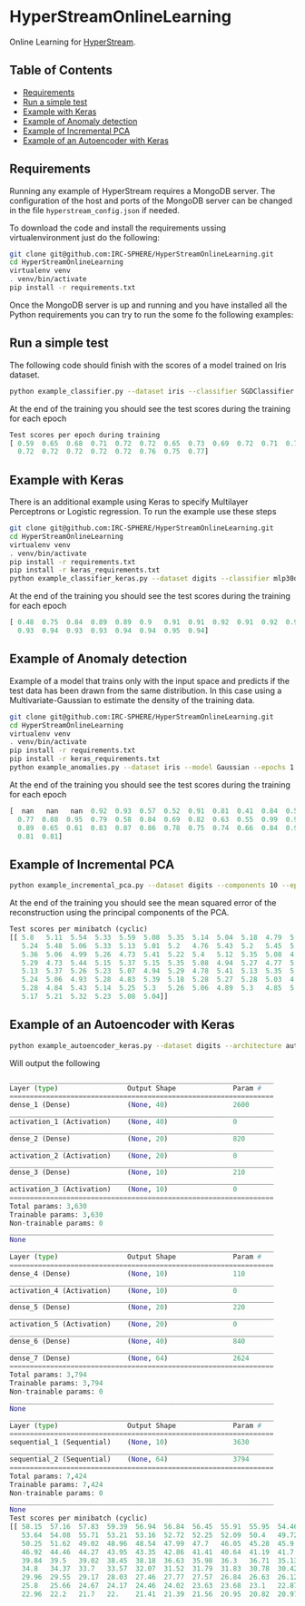 # HyperStreamOnlineLearning

Online Learning for [HyperStream](https://github.com/IRC-SPHERE/HyperStream).

## Table of Contents
  - [Requirements](#requirements)
  - [Run a simple test](#run-a-simple-test)
  - [Example with Keras](#example-with-keras)
  - [Example of Anomaly detection](#example-of-anomaly-detection)
  - [Example of Incremental PCA](#example-of-incremental-pca)
  - [Example of an Autoencoder with Keras](#example-of-an-autoencoder-with-keras)

## Requirements

Running any example of HyperStream requires a MongoDB server. The configuration
of the host and ports of the MongoDB server can be changed in the file
`hyperstream_config.json` if needed.

To download the code and install the requirements ussing virtualenvironment just do the following:

```bash
git clone git@github.com:IRC-SPHERE/HyperStreamOnlineLearning.git
cd HyperStreamOnlineLearning
virtualenv venv
. venv/bin/activate
pip install -r requirements.txt
```

Once the MongoDB server is up and running and you have installed all the Python requirements you can try to run the some fo the following examples:

## Run a simple test

The following code should finish with the scores of a model trained on Iris dataset.

```bash
python example_classifier.py --dataset iris --classifier SGDClassifier --epochs 20 --seed 42
```

At the end of the training you should see the test scores during the training
for each epoch

```Python
Test scores per epoch during training
[ 0.59  0.65  0.68  0.71  0.72  0.72  0.65  0.73  0.69  0.72  0.71  0.73
  0.72  0.72  0.72  0.72  0.72  0.76  0.75  0.77]
```

## Example with Keras

There is an additional example using Keras to specify Multilayer Perceptrons or
Logistic regression. To run the example use these steps

```bash
git clone git@github.com:IRC-SPHERE/HyperStreamOnlineLearning.git
cd HyperStreamOnlineLearning
virtualenv venv
. venv/bin/activate
pip install -r requirements.txt
pip install -r keras_requirements.txt
python example_classifier_keras.py --dataset digits --classifier mlp30ds40m --epochs 20 --seed 42
```

At the end of the training you should see the test scores during the training
for each epoch

```Python
[ 0.48  0.75  0.84  0.89  0.89  0.9   0.91  0.91  0.92  0.91  0.92  0.94
  0.93  0.94  0.93  0.93  0.94  0.94  0.95  0.94]
```

## Example of Anomaly detection

Example of a model that trains only with the input space and predicts if the
test data has been drawn from the same distribution. In this case using a
Multivariate-Gaussian to estimate the density of the training data.

```bash
git clone git@github.com:IRC-SPHERE/HyperStreamOnlineLearning.git
cd HyperStreamOnlineLearning
virtualenv venv
. venv/bin/activate
pip install -r requirements.txt
pip install -r keras_requirements.txt
python example_anomalies.py --dataset iris --model Gaussian --epochs 1 --seed 42 -b 2
```

At the end of the training you should see the test scores during the training
for each epoch

```Python
[  nan   nan   nan  0.92  0.93  0.57  0.52  0.91  0.81  0.41  0.84  0.53
  0.77  0.88  0.95  0.79  0.58  0.84  0.69  0.82  0.63  0.55  0.99  0.9
  0.89  0.65  0.61  0.83  0.87  0.86  0.78  0.75  0.74  0.66  0.84  0.92
  0.81  0.81]
```

## Example of Incremental PCA

```bash
python example_incremental_pca.py --dataset digits --components 10 --epochs 10 --seed 42 -b 100
```

At the end of the training you should see the mean squared error of the
reconstruction using the principal components of the PCA.

```Python
Test scores per minibatch (cyclic)
[[ 5.8   5.11  5.54  5.33  5.59  5.08  5.35  5.14  5.04  5.18  4.79  5.42
   5.24  5.48  5.06  5.33  5.13  5.01  5.2   4.76  5.43  5.2   5.45  5.09
   5.36  5.06  4.99  5.26  4.73  5.41  5.22  5.4   5.12  5.35  5.08  4.93
   5.29  4.73  5.44  5.15  5.37  5.15  5.35  5.08  4.94  5.27  4.77  5.43
   5.13  5.37  5.26  5.23  5.07  4.94  5.29  4.78  5.41  5.13  5.35  5.27
   5.24  5.06  4.93  5.28  4.83  5.39  5.18  5.28  5.27  5.28  5.03  4.94
   5.28  4.84  5.43  5.14  5.25  5.3   5.26  5.06  4.89  5.3   4.85  5.4
   5.17  5.21  5.32  5.23  5.08  5.04]]
```

## Example of an Autoencoder with Keras

```bash
python example_autoencoder_keras.py --dataset digits --architecture auto40s20s10s --epochs 10 --seed 42 -b 100
```

Will output the following

```Python
_________________________________________________________________
Layer (type)                 Output Shape              Param #
=================================================================
dense_1 (Dense)              (None, 40)                2600
_________________________________________________________________
activation_1 (Activation)    (None, 40)                0
_________________________________________________________________
dense_2 (Dense)              (None, 20)                820
_________________________________________________________________
activation_2 (Activation)    (None, 20)                0
_________________________________________________________________
dense_3 (Dense)              (None, 10)                210
_________________________________________________________________
activation_3 (Activation)    (None, 10)                0
=================================================================
Total params: 3,630
Trainable params: 3,630
Non-trainable params: 0
_________________________________________________________________
None
_________________________________________________________________
Layer (type)                 Output Shape              Param #
=================================================================
dense_4 (Dense)              (None, 10)                110
_________________________________________________________________
activation_4 (Activation)    (None, 10)                0
_________________________________________________________________
dense_5 (Dense)              (None, 20)                220
_________________________________________________________________
activation_5 (Activation)    (None, 20)                0
_________________________________________________________________
dense_6 (Dense)              (None, 40)                840
_________________________________________________________________
dense_7 (Dense)              (None, 64)                2624
=================================================================
Total params: 3,794
Trainable params: 3,794
Non-trainable params: 0
_________________________________________________________________
None
_________________________________________________________________
Layer (type)                 Output Shape              Param #
=================================================================
sequential_1 (Sequential)    (None, 10)                3630
_________________________________________________________________
sequential_2 (Sequential)    (None, 64)                3794
=================================================================
Total params: 7,424
Trainable params: 7,424
Non-trainable params: 0
_________________________________________________________________
None
Test scores per minibatch (cyclic)
[[ 58.15  57.16  57.83  59.39  56.94  56.84  56.45  55.91  55.95  54.46
   53.64  54.08  55.71  53.21  53.16  52.72  52.25  52.09  50.4   49.72
   50.25  51.62  49.02  48.96  48.54  47.99  47.7   46.05  45.28  45.9
   46.92  44.46  44.27  43.95  43.35  42.86  41.41  40.64  41.19  41.7
   39.84  39.5   39.02  38.45  38.18  36.63  35.98  36.3   36.71  35.13
   34.8   34.37  33.7   33.57  32.07  31.52  31.79  31.83  30.78  30.42
   29.96  29.55  29.17  28.03  27.46  27.77  27.57  26.84  26.63  26.12
   25.8   25.66  24.67  24.17  24.46  24.02  23.63  23.68  23.1   22.87
   22.96  22.2   21.7   22.    21.41  21.39  21.56  20.95  20.82  20.97]]
```
